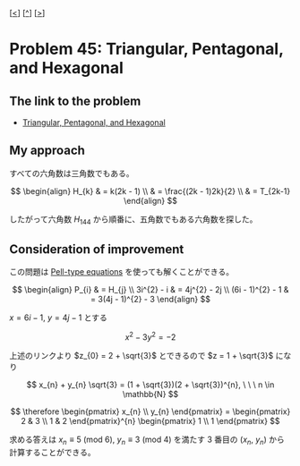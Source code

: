\[[<](./p0044.md)] \[[^](../README_ja.md)] \[[>](./p0046.md)]

# Problem 45: Triangular, Pentagonal, and Hexagonal

## The link to the problem

- [Triangular, Pentagonal, and Hexagonal](https://projecteuler.net/problem=45)

## My approach

すべての六角数は三角数でもある。

$$
\begin{align}
H_{k} & = k(2k - 1) \\
      & = \frac{(2k - 1)2k}{2} \\
      & = T_{2k-1}
\end{align}
$$

したがって六角数 $H_{144}$ から順番に、五角数でもある六角数を探した。

## Consideration of improvement

この問題は [Pell-type equations](https://imomath.com/index.cgi?page=ntPellsEquationPellType) を使っても解くことができる。

$$
\begin{align}
P_{i} & = H_{j} \\
3i^{2} - i & = 4j^{2} - 2j \\
(6i - 1)^{2} - 1 & = 3(4j - 1)^{2} - 3
\end{align}
$$

$x = 6i - 1, \ y = 4j - 1$ とする

$$x^{2} - 3y^{2} = -2$$

上述のリンクより $z_{0} = 2 + \sqrt{3}$ とできるので $z = 1 + \sqrt{3}$ になり

$$
x_{n} + y_{n} \sqrt{3} = (1 + \sqrt{3})(2 + \sqrt{3})^{n}, \ \ \ n \in \mathbb{N}
$$

$$
\therefore \begin{pmatrix}
x_{n} \\
y_{n}
\end{pmatrix} = \begin{pmatrix}
2 & 3 \\
1 & 2
\end{pmatrix}^{n} \begin{pmatrix}
1 \\
1
\end{pmatrix}
$$

求める答えは $x_{n} \equiv 5 \ \text{(mod } 6 \text{)}, \ y_{n} \equiv 3 \ \text{(mod } 4 \text{)}$ を満たす
3 番目の $(x_{n}, \ y_{n})$ から計算することができる。

